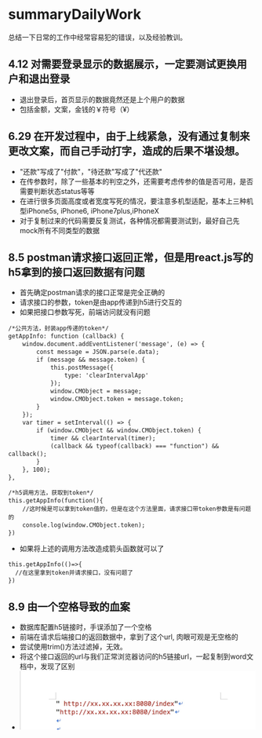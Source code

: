 # summaryDailyWork
总结一下日常的工作中经常容易犯的错误，以及经验教训。

## 4.12 对需要登录显示的数据展示，一定要测试更换用户和退出登录
* 退出登录后，首页显示的数据竟然还是上个用户的数据
* 包括金额，文案，金钱的￥符号（&yen;）

## 6.29 在开发过程中，由于上线紧急，没有通过复制来更改文案，而自己手动打字，造成的后果不堪设想。
* "还款"写成了"付款"，"待还款"写成了"代还款"
* 在传参数时，除了一些基本的判空之外，还需要考虑传参的值是否可用，是否需要判断状态status等等
* 在进行很多页面高度或者宽度写死的情况，要注意多机型适配，基本上三种机型iPhone5s, iPhone6, iPhone7plus,iPhoneX
* 对于复制过来的代码需要反复测试，各种情况都需要测试到，最好自己先mock所有不同类型的数据

## 8.5 postman请求接口返回正常，但是用react.js写的h5拿到的接口返回数据有问题
* 首先确定postman请求的接口正常是完全正确的
* 请求接口的参数，token是由app传递到h5进行交互的
* 如果把接口参数写死，前端访问就没有问题
```
/*公共方法，封装app传递的token*/
getAppInfo: function (callback) {
    window.document.addEventListener('message', (e) => {
        const message = JSON.parse(e.data);
        if (message && message.token) {
            this.postMessage({
                type: 'clearIntervalApp'
            });
            window.CMObject = message;
            window.CMObject.token = message.token;
        }
    });
    var timer = setInterval(() => {
        if (window.CMObject && window.CMObject.token) {
            timer && clearInterval(timer);
            (callback && typeof(callback) === "function") && callback();
        }
    }, 100);
},
```
```
/*h5调用方法，获取到token*/
this.getAppInfo(function(){
    //这时候是可以拿到token值的，但是在这个方法里面，请求接口带token参数是有问题的
    console.log(window.CMObject.token);
})
```
* 如果将上述的调用方法改造成箭头函数就可以了
```
this.getAppInfo(()=>{
  //在这里拿到token并请求接口，没有问题了
})
```

## 8.9 由一个空格导致的血案
* 数据库配置h5链接时，手误添加了一个空格
* 前端在请求后端接口的返回数据中，拿到了这个url, 肉眼可观是无空格的
* 尝试使用trim()方法过滤掉，无效。
* 将这个接口返回的url与我们正常浏览器访问的h5链接url，一起复制到word文档中，发现了区别
* ![空格引发的血案](./image/trim.png) 
